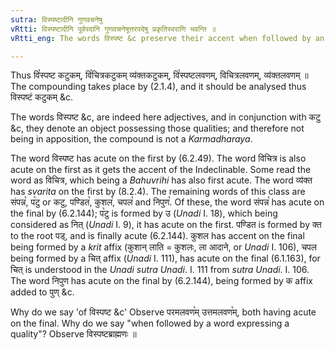 ```yaml
---
sutra: विस्पष्टादीनि गुणवचनेषु
vRtti: विस्पष्टादीनि पूर्वपदानि गुणवचनेषूत्तरपदेषु प्रकृतिस्वराणि भवन्ति ॥
vRtti_eng: The words विस्पष्ट &c preserve their accent when followed by an Adjective word in a compound.

---
```

Thus वि꣡स्पष्ट कटुकम्, वि꣡चित्रकटुकम् व्य॑क्तकटुकम्, वि꣡स्पष्टलवणम्, विचित्रलवणम्, व्य॑क्तलवणम् ॥ The compounding takes place by (2.1.4), and it should be analysed thus विस्पष्टं कटुकम् &c.

The words विस्पष्ट &c, are indeed here adjectives, and in conjunction with कटु &c, they denote an object possessing those qualities; and therefore not being in apposition, the compound is not a _Karmadharaya_.

The word विस्पष्ट has acute on the first by (6.2.49). The word विचित्र is also acute on the first as it gets the accent of the Indeclinable. Some read the word as विचित्र, which being a _Bahuvrihi_ has also first acute. The word व्य॑क्त has _svarita_ on the first by (8.2.4). The remaining words of this class are संपन्न꣡, प꣡टु or कटु, पण्डित꣡, कुशल꣡, चपल꣡ and निपुण꣡. Of these, the word संपन्न꣡ has acute on the final by (6.2.144); प꣡टु is formed by उ (_Unadi_ I. 18), which being considered as नित् (_Unadi_ I. 9), it has acute on the first. पण्डित is formed by क्त to the root पड्, and is finally acute (6.2.144). कुशल has accent on the final being formed by a _krit_ affix (कुशान् लाति = कुशलः, ला आदाने, or _Unadi_ I. 106), चपल being formed by a चित् affix (_Unadi_ I. 111), has acute on the final (6.1.163), for चित् is understood in the _Unadi_ _sutra_ _Unadi_. I. 111 from _sutra_ _Unadi_. I. 106. The word निपुण has acute on the final by (6.2.144), being formed by क affix added to पुण् &c.

Why do we say 'of विस्पष्ट &c' Observe परमलवण꣡म् उत्तमलवण꣡म्, both having acute on the final. Why do we say "when followed by a word expressing a quality"? Observe विस्पष्टब्राह्मणः ॥